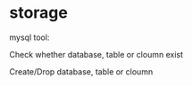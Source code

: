# storage
mysql tool:

Check whether database, table or cloumn exist

Create/Drop database, table or cloumn
